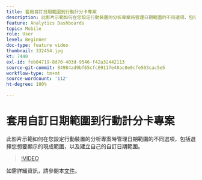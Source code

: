 ```yaml
---
title: 套用自訂日期範圍到行動計分卡專案
description: 此影片示範如何在您設定行動裝置的分析專案時管理日期範圍的不同選項，包括選擇您想要顯示的現成範圍，以及建立自己的自訂日期範圍。
feature: Analytics Dashboards
topic: Mobile
role: User
level: Beginner
doc-type: feature video
thumbnail: 332454.jpg
kt: 7440
exl-id: feb04719-8d70-403d-9546-f42a32442113
source-git-commit: 84984ad9bf65cfc69117e40ac0e0cfe503cac5e5
workflow-type: tm+mt
source-wordcount: '112'
ht-degree: 100%

---
```


# 套用自訂日期範圍到行動計分卡專案

此影片示範如何在您設定行動裝置的分析專案時管理日期範圍的不同選項，包括選擇您想要顯示的現成範圍，以及建立自己的自訂日期範圍。

>[!VIDEO](https://video.tv.adobe.com/v/332454/?quality=12&learn=on)

如需詳細資訊，請參閱本[文件](https://experienceleague.adobe.com/docs/analytics/analyze/mobapp/curator.html?lang=zh-Hant)。
